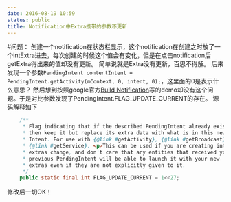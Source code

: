 ```yaml
---
date: 2016-08-19 10:59
status: public
title: Notification中Extra携带的参数不更新
---
```


#问题：
创建一个notification在状态栏显示，这个notification在创建之时放了一个intExtra进去，每次创建的时候这个值会有变化，但是在点击notification后getExtra得出来的值却没有更新。
简单说就是Extra没有更新，百思不得解。
后来发现一个参数`PendingIntent contentIntent = PendingIntent.getActivity(mContext, 0, intent, 0);`，这里面的0是表示什么意思？
然后想到按照google官方[Build Notification](https://developer.android.com/training/notify-user/build-notification.html)写的demo却没有这个问题。于是对比参数发现了PendingIntent.FLAG_UPDATE_CURRENT的存在。
源码解释如下
```java
    /**
     * Flag indicating that if the described PendingIntent already exists,
     * then keep it but replace its extra data with what is in this new
     * Intent. For use with {@link #getActivity}, {@link #getBroadcast}, and
     * {@link #getService}. <p>This can be used if you are creating intents where only the
     * extras change, and don't care that any entities that received your
     * previous PendingIntent will be able to launch it with your new
     * extras even if they are not explicitly given to it.
     */
    public static final int FLAG_UPDATE_CURRENT = 1<<27;
```
修改后一切OK！